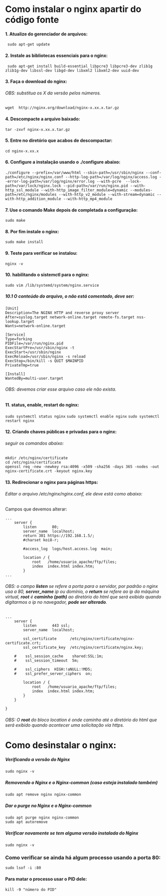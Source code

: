 # Como instalar o nginx apartir do código fonte

#### 1. Atualize do gerenciador de arquivos:
``` sudo apt-get update```
#### 2. Instale as bibliotecas essenciais para o nginx:
```  sudo apt-get install build-essential libpcre3 libpcre3-dev zlib1g zlib1g-dev libssl-dev libgd-dev libxml2 libxml2-dev uuid-dev ```
#### 3. Faça o download do nginx:
###### OBS: substitua os X da versão pelos números.
``` wget  http://nginx.org/download/nginx-x.xx.x.tar.gz ```
#### 4. Descompacte a arquivo baixado:
```tar -zxvf nginx-x.xx.x.tar.gz```
#### 5. Entre no diretório que acabos de descompactar:
```cd nginx-x.xx.x```
#### 6. Configure a instalação usando o ./configure abaixo:
```./configure --prefix=/var/www/html --sbin-path=/usr/sbin/nginx --conf-path=/etc/nginx/nginx.conf --http-log-path=/var/log/nginx/access.log --error-log-path=/var/log/nginx/error.log --with-pcre  --lock-path=/var/lock/nginx.lock --pid-path=/var/run/nginx.pid --with-http_ssl_module --with-http_image_filter_module=dynamic --modules-path=/etc/nginx/modules --with-http_v2_module --with-stream=dynamic --with-http_addition_module --with-http_mp4_module```
#### 7. Use o comando Make depois de completada a configuração:
```sudo make```
#### 8. Por fim instale o nginx:
```sudo make install```
#### 9. Teste para verificar se instalou:
```nginx -v```
#### 10. habilitando o sistemctl para o nginx:
```sudo vim /lib/systemd/system/nginx.service```
##### 10.1 O conteúdo do arquivo, o não está comentado, deve ser:
```
[Unit]
Description=The NGINX HTTP and reverse proxy server
After=syslog.target network-online.target remote-fs.target nss-lookup.target
Wants=network-online.target

[Service]
Type=forking
PIDFile=/var/run/nginx.pid
ExecStartPre=/usr/sbin/nginx -t
ExecStart=/usr/sbin/nginx
ExecReload=/usr/sbin/nginx -s reload
ExecStop=/bin/kill -s QUIT $MAINPID
PrivateTmp=true

[Install]
WantedBy=multi-user.target
 ```
###### OBS: devemos criar esse arquivo caso ele não exista. 
#### 11. status, enable, restart do nginx:
```sudo systemctl status nginx```
```sudo systemctl enable nginx```
```sudo systemctl restart nginx```

#### 12. Criando chaves públicas e privadas para o nginx:
###### seguir os comandos abaixo:
```
mkdir /etc/nginx/certificate
cd /etc/nginx/certificate
openssl req -new -newkey rsa:4096 -x509 -sha256 -days 365 -nodes -out nginx-certificate.crt -keyout nginx.key
 ```
#### 13. Redirecionar o nginx para páginas https:
###### Editar o arquivo /etc/nginx/nginx.conf, ele deve está como abaixo:
Campos que devemos alterar:
```
...
    server {
        listen       80;
        server_name  localhost;
        return 301 https://192.168.1.5/;
        #charset koi8-r;

        #access_log  logs/host.access.log  main;

        location / {
            root   /home/usuario_apache/ftp/files;
            index  index.html index.htm;
        }
...
 ``` 
###### OBS: o campo **listen** se refere a porta para o servidor, por padrão o nginx usa a 80, **server_name** ip ou domínio, o **return** se refere ao ip da máquina virtual, **root** é **caminho (path)** ao diretório do html que será exibido quando digitarmos o ip no navegador, **pode ser alterado**.
```
...
    server {
        listen       443 ssl;
        server_name  localhost;

        ssl_certificate      /etc/nginx/certificate/nginx-certificate.crt;
        ssl_certificate_key  /etc/nginx/certificate/nginx.key;

    #    ssl_session_cache    shared:SSL:1m;
    #    ssl_session_timeout  5m;

    #    ssl_ciphers  HIGH:!aNULL:!MD5;
    #    ssl_prefer_server_ciphers  on;

        location / {
            root   /home/usuario_apache/ftp/files;
            index  index.html index.htm;
        }
    }

}
 ```
###### OBS:  O **root** do bloco location é onde caminho até o diretório do html que será exibido quando acontecer uma solicitação via https.

# Como desinstalar o nginx:
##### Verificando a versão do Nginx
```
sudo nginx -v
 ```
##### Removendo o Nginx e o Nginx-common (caso esteja instalado também)
```
sudo apt remove nginx nginx-common
 ```
##### Dar o purge no Nginx e o Nginx-common
```
sudo apt purge nginx nginx-common
sudo apt autoremove
 ```
##### Verificar novamente se tem alguma versão instalada do Nginx
```
sudo nginx -v
 ```
### Como verificar se ainda há algum processo usando a porta 80:
```sudo lsof -i :80 ```
#### Para matar o processo usar o PID dele:
```kill -9 "número do PID"```